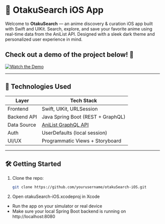 # 🎌 OtakuSearch iOS App

Welcome to **OtakuSearch** — an anime discovery & curation iOS app built with Swift and UIKit. Search, explore, and save your favorite anime using real-time data from the AniList API. Designed with a sleek dark theme and personalized user experience in mind.


## Check out a demo of the project below! 🎥
[![Watch the Demo](https://img.youtube.com/vi/SplMIEHdu0M/maxresdefault.jpg)](https://youtube.com/shorts/SplMIEHdu0M?feature=share)

---

## 🧪 Technologies Used

| Layer       | Tech Stack                    |
|-------------|-------------------------------|
| Frontend    | Swift, UIKit, URLSession      |
| Backend API | Java Spring Boot (REST + GraphQL) |
| Data Source | [AniList GraphQL API](https://anilist.co/graphiql) |
| Auth        | UserDefaults (local session)  |
| UI/UX       | Programmatic Views + Storyboard |

---

## 🛠 Getting Started

1. Clone the repo:
   ```bash
   git clone https://github.com/yourusername/otakuSearch-iOS.git

2. Open otakuSearch-iOS.xcodeproj in Xcode
- Run the app on your simulator or real device
- Make sure your local Spring Boot backend is running on http://localhost:8080

